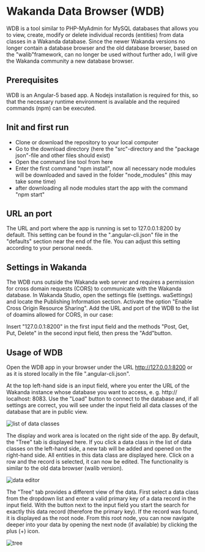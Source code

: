 # Wakanda Data Browser (WDB)

WDB is a tool similar to PHP-MyAdmin for MySQL databases that allows you to view, create, modify or delete individual records (entities) from data classes in a Wakanda database.
Since the newer Wakanda versions no longer contain a database browser and the old database browser, based on the "walib"framework, can no longer be used without further ado, I will give the Wakanda community a new database browser.

## Prerequisites
WDB is an Angular-5 based app. A Nodejs installation is required for this, so that the necessary runtime environment is available and the required commands (npm) can be executed.

## Init and first run

* Clone or download the repository to your local computer 
* Go to the download directory (here the "src"-directory and the "package json"-file and other files should exist)
* Open the command line tool from here
* Enter the first command "npm install", now all necessary node modules will be downloaded and saved in the folder "node_modules" (this may take some time)
* after downloading all node modules start the app with the command "npm start"

## URL an port
The URL and port where the app is running is set to 127.0.0.1:8200 by default. This setting can be found in the ".angular-cli.json" file in the "defaults" section near the end of the file. You can adjust this setting according to your personal needs.

## Settings in Wakanda
The WDB runs outside the Wakanda web server and requires a permission for cross domain requests (CORS) to communicate with the Wakanda database. In Wakanda Studio, open the settings file (settings. waSettings) and locate the Publishing Information section. Activate the option "Enable Cross Origin Resource Sharing". Add the URL and port of the WDB to the list of doamins allowed for CORS, in our case:

Insert "127.0.0.1:8200" in the first input field and the methods "Post, Get, Put, Delete" in the second input field, then press the "Add"button.

## Usage of WDB
Open the WDB app in your browser under the URL http://127.0.0.1:8200 or as it is stored locally in the file ".angular-cli.json".

At the top left-hand side is an input field, where you enter the URL of the Wakanda instance whose database you want to access, e. g. http:// localhost: 8083. Use the "Load" button to connect to the database and, if all settings are correct, you will see under the input field all data classes of the database that are in public view.

![list of data classes](https://user-images.githubusercontent.com/36931339/37166186-addb22bc-22fe-11e8-94df-f1046a646331.png)


The display and work area is located on the right side of the app. By default, the "Tree" tab is displayed here. If you click a data class in the list of data classes on the left-hand side, a new tab will be added and opened on the right-hand side. All entities in this data class are displayed here. Click on a row and the record is selected, it can now be edited. The functionality is similar to the old data browser (walib version).

![data editor](https://user-images.githubusercontent.com/36931339/37166270-e8b93d06-22fe-11e8-9282-ad5ec3d00ee6.png)

The "Tree" tab provides a different view of the data. First select a data class from the dropdown list and enter a valid primary key of a data record in the input field. With the button next to the input field you start the search for exactly this data record (therefore the primary key). If the record was found, it is displayed as the root node. From this root node, you can now navigate deeper into your data by opening the next node (if available) by clicking the plus (+) icon.

![tree](https://user-images.githubusercontent.com/36931339/37165927-108ff208-22fe-11e8-9117-41845094e488.png)
